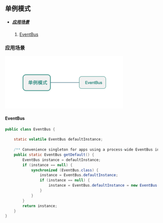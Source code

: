 ## 单例模式

* ##### [应用场景](#1)
  1. [EventBus](#1.1)

<h3 id="1">应用场景</h3>

<img src="../assets/images/edraw/singleton_useage.png" width="390">

<h4 id="1.1">EventBus</h4> 

```java
public class EventBus {

    static volatile EventBus defaultInstance;
    
    /** Convenience singleton for apps using a process-wide EventBus instance. */
    public static EventBus getDefault() {
        EventBus instance = defaultInstance;
        if (instance == null) {
            synchronized (EventBus.class) {
                instance = EventBus.defaultInstance;
                if (instance == null) {
                    instance = EventBus.defaultInstance = new EventBus();
                }
            }
        }
        return instance;
    }
}
```